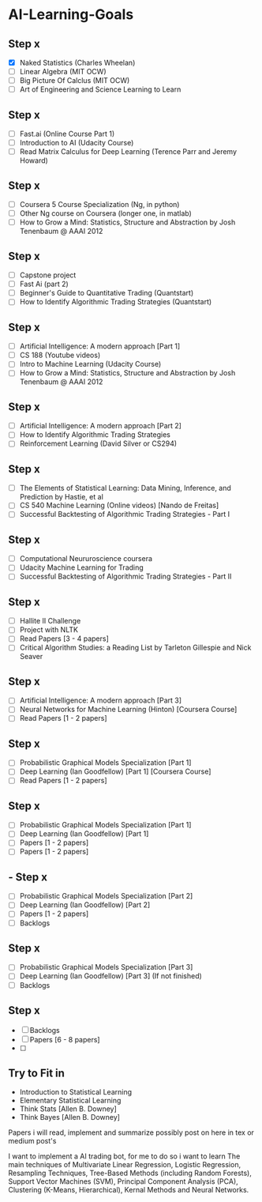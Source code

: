 # AI-Learning-Goals

##  Step x
- [X] Naked Statistics (Charles Wheelan)
- [ ] Linear Algebra (MIT OCW)
- [ ] Big Picture Of Calclus (MIT OCW)
- [ ] Art of Engineering and Science Learning to Learn

##  Step x
- [ ] Fast.ai (Online Course Part 1)
- [ ] Introduction to AI (Udacity Course)
- [ ] Read Matrix Calculus for Deep Learning (Terence Parr and Jeremy Howard)

##  Step x
- [ ] Coursera 5 Course Specialization (Ng, in python)
- [ ] Other Ng course on Coursera (longer one, in matlab)
- [ ] How to Grow a Mind: Statistics, Structure and Abstraction by Josh Tenenbaum @ AAAI 2012

##  Step x
- [ ] Capstone project
- [ ] Fast Ai (part 2)
- [ ] Beginner's Guide to Quantitative Trading (Quantstart)
- [ ] How to Identify Algorithmic Trading Strategies (Quantstart)

##  Step x
- [ ] Artificial Intelligence: A modern approach [Part 1]
- [ ] CS 188 (Youtube videos)
- [ ] Intro to Machine Learning (Udacity Course)
- [ ] How to Grow a Mind: Statistics, Structure and Abstraction by Josh Tenenbaum @ AAAI 2012

##  Step x
- [ ] Artificial Intelligence: A modern approach [Part 2]
- [ ] How to Identify Algorithmic Trading Strategies
- [ ] Reinforcement Learning (David Silver or CS294)

##  Step x
- [ ] The Elements of Statistical Learning: Data Mining, Inference, and Prediction by Hastie, et al
- [ ] CS 540 Machine Learning (Online videos) [Nando de Freitas]
- [ ] Successful Backtesting of Algorithmic Trading Strategies - Part I

##  Step x
- [ ] Computational Neururoscience coursera
- [ ] Udacity Machine Learning for Trading
- [ ] Successful Backtesting of Algorithmic Trading Strategies - Part II

##  Step x
- [ ] Hallite II Challenge
- [ ] Project with NLTK
- [ ] Read Papers [3 - 4 papers]
- [ ] Critical Algorithm Studies: a Reading List by Tarleton Gillespie and Nick Seaver

##  Step x
- [ ] Artificial Intelligence: A modern approach [Part 3]
- [ ] Neural Networks for Machine Learning (Hinton) [Coursera Course]
- [ ] Read Papers [1 - 2 papers]

##  Step x
- [ ] Probabilistic Graphical Models Specialization [Part 1]
- [ ] Deep Learning (Ian Goodfellow) [Part 1] [Coursera Course]
- [ ] Read Papers [1 - 2 papers]

##  Step x
- [ ] Probabilistic Graphical Models Specialization [Part 1]
- [ ] Deep Learning (Ian Goodfellow) [Part 1]
- [ ] Papers [1 - 2 papers]
- [ ] Papers [1 - 2 papers]

## - Step x
- [ ] Probabilistic Graphical Models Specialization [Part 2]
- [ ] Deep Learning (Ian Goodfellow) [Part 2]
- [ ] Papers [1 - 2 papers]
- [ ] Backlogs

##  Step x
- [ ] Probabilistic Graphical Models Specialization [Part 3]
- [ ] Deep Learning (Ian Goodfellow) [Part 3] (If not finished)
- [ ] Backlogs

##  Step x
- [ ] Backlogs
- [ ] Papers [6 - 8 papers]
- [ ] 


## Try to Fit in
- Introduction to Statistical Learning
- Elementary Statistical Learning
- Think Stats [Allen B. Downey]
- Think Bayes [Allen B. Downey]

Papers i will read, implement and summarize possibly post on here in tex or medium post's

I want to implement a AI trading bot, for me to do so i want to learn The main techniques of  Multivariate Linear Regression, Logistic Regression, Resampling Techniques, Tree-Based Methods (including Random Forests), Support Vector Machines (SVM), Principal Component Analysis (PCA), Clustering (K-Means, Hierarchical), Kernal Methods and Neural Networks.
